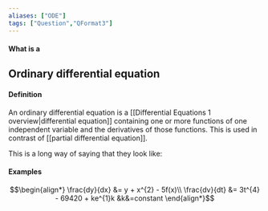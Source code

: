 ```yaml
---
aliases: ["ODE"]
tags: ["Question","QFormat3"]
---
```


#### What is a
## Ordinary differential equation
#### Definition
An ordinary differential equation is a [[Differential Equations 1 overview|differential equation]] containing one or more functions of one independent variable and the derivatives of those functions.
This is used in contrast of [[partial differential equation]].

This is a long way of saying that they look like:

#### Examples
$$\begin{align*}
   \frac{dy}{dx} &= y + x^{2} - 5f(x)\\
\frac{dv}{dt} &= 3t^{4} - 69420 + ke^{1}k &k&=constant 
\end{align*}$$
